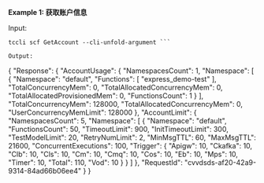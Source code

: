 **Example 1: 获取账户信息**



Input: 

```
tccli scf GetAccount --cli-unfold-argument ```

Output: 
```
{
    "Response": {
        "AccountUsage": {
            "NamespacesCount": 1,
            "Namespace": [
                {
                    "Namespace": "default",
                    "Functions": [
                        "express_demo-test"
                    ],
                    "TotalConcurrencyMem": 0,
                    "TotalAllocatedConcurrencyMem": 0,
                    "TotalAllocatedProvisionedMem": 0,
                    "FunctionsCount": 1
                }
            ],
            "TotalConcurrencyMem": 128000,
            "TotalAllocatedConcurrencyMem": 0,
            "UserConcurrencyMemLimit": 128000
        },
        "AccountLimit": {
            "NamespacesCount": 5,
            "Namespace": [
                {
                    "Namespace": "default",
                    "FunctionsCount": 50,
                    "TimeoutLimit": 900,
                    "InitTimeoutLimit": 300,
                    "TestModelLimit": 20,
                    "RetryNumLimit": 2,
                    "MinMsgTTL": 60,
                    "MaxMsgTTL": 21600,
                    "ConcurrentExecutions": 100,
                    "Trigger": {
                        "Apigw": 10,
                        "Ckafka": 10,
                        "Clb": 10,
                        "Cls": 10,
                        "Cm": 10,
                        "Cmq": 10,
                        "Cos": 10,
                        "Eb": 10,
                        "Mps": 10,
                        "Timer": 10,
                        "Total": 110,
                        "Vod": 10
                    }
                }
            ]
        },
        "RequestId": "cvvdsds-af20-42a9-9314-84ad66b06ee4"
    }
}
```

